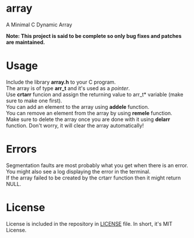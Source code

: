 # array
A Minimal C Dynamic Array

**Note: This project is said to be complete so only bug fixes and patches are maintained.**

# Usage
Include the library **array.h** to your C program. <br>
The array is of type **arr_t** and it's used as a *pointer*. <br>
Use **crtarr** funcion and assign the returning value to arr_t* variable (make sure to make one first). <br>
You can add an element to the array using **addele** function. <br>
You can remove an element from the array by using **remele** function. <br>
Make sure to delete the array once you are done with it using **delarr** function. Don't worry, it will clear the array automatically!

# Errors
Segmentation faults are most probably what you get when there is an error. You might also see a log displaying the error in the terminal. <br>
If the array failed to be created by the crtarr function then it might return NULL.

# License
License is included in the repository in [LICENSE](https://github.com/AnstroPleuton/array/blob/main/LICENSE) file. In short, it's MIT License.
